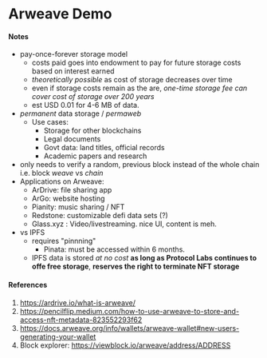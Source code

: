 # Arweave Demo

#### Notes

- pay-once-forever storage model
	+ costs paid goes into endowment to pay for future storage costs based on interest earned
	+ _theoretically possible_ as cost of storage decreases over time
	+ even if storage costs remain as the are, _one-time storage fee can cover cost of storage over 200 years_
	+ est USD 0.01 for 4-6 MB of data. 
- _permanent_ data storage / _permaweb_
	+ Use cases: 
		* Storage for other blockchains
		* Legal documents
		* Govt data: land titles, official records
		* Academic papers and research
- only needs to verify a random, previous block instead of the whole chain i.e. block _weave_ vs _chain_
- Applications on Arweave: 
	+ ArDrive: file sharing app
	+ ArGo: website hosting
	+ Pianity: music sharing / NFT
	+ Redstone: customizable defi data sets (?)
	+ Glass.xyz : Video/livestreaming. nice UI, content is meh. 
- vs IPFS
	+ requires "pinnning" 
		* Pinata: must be accessed within 6 months. 
	+ IPFS data is stored _at no cost_ **as long as Protocol Labs continues to offe free storage**, **reserves the right to terminate NFT storage**


#### References

1. https://ardrive.io/what-is-arweave/
2. https://pencilflip.medium.com/how-to-use-arweave-to-store-and-access-nft-metadata-823552293f62
3. https://docs.arweave.org/info/wallets/arweave-wallet#new-users-generating-your-wallet
4. Block explorer: https://viewblock.io/arweave/address/ADDRESS
